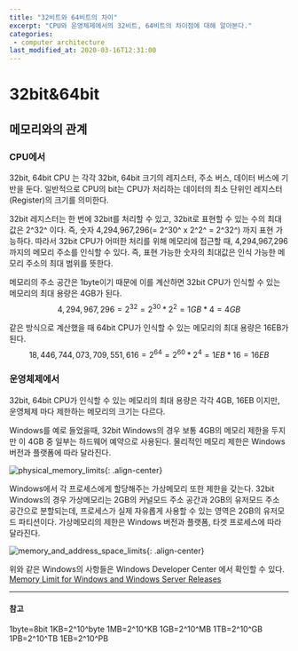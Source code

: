 ```yaml
---
title: "32비트와 64비트의 차이"
excerpt: "CPU와 운영체제에서의 32비트, 64비트의 차이점에 대해 알아본다."
categories:
 - computer architecture
last_modified_at: 2020-03-16T12:31:00
---
```


# 32bit&64bit



## 메모리와의 관계

### CPU에서

 32bit, 64bit CPU 는 각각 32bit, 64bit 크기의 레지스터, 주소 버스, 데이터 버스에 기반을 둔다. 일반적으로 CPU의 bit는 CPU가 처리하는 데이터의 최소 단위인 레지스터(Register)의 크기를 의미한다.

 32bit 레지스터는 한 번에 32bit를 처리할 수 있고, 32bit로 표현할 수 있는 수의 최대값은 2^32^ 이다. 즉, 숫자 4,294,967,296(= 2^30^ x 2^2^ = 2^32^) 까지 표현 가능하다.
 따라서 32bit CPU가 어떠한 처리를 위해 메모리에 접근할 때, 4,294,967,296 까지의 메모리 주소를 인식할 수 있다. 즉, 표현 가능한 숫자의 최대값은 인식 가능한 메모리 주소의 최대 범위를 뜻한다.

 메모리의 주소 공간은 1byte이기 때문에 이를 계산하면 32bit CPU가 인식할 수 있는 메모리의 최대 용량은 4GB가 된다.
$$
4,294,967,296=2^{32}=2^{30}*2^2=1GB*4=4GB
$$

 같은 방식으로 계산했을 때 64bit CPU가 인식할 수 있는 메모리의 최대 용량은 16EB가 된다.
$$
18,446,744,073,709,551,616=2^{64}=2^{60}*2^4=1EB*16=16EB
$$



### 운영체제에서

 32bit, 64bit CPU가 인식할 수 있는 메모리의 최대 용량은 각각 4GB, 16EB 이지만, 운영체제 마다 제한하는 메모리의 크기는 다르다. 

 Windows를 예로 들었을때,
 32bit Windows의 경우 보통 4GB의 메모리 제한을 두지만 이 4GB 중 일부는 하드웨어 예약으로 사용된다.
 물리적인 메모리 제한은 Windows 버전과 플랫폼에 따라 달라진다.

![physical_memory_limits](https://user-images.githubusercontent.com/19742979/55923624-30087100-5c41-11e9-81d9-7d2f6f5d040d.PNG){: .align-center}

 Windows에서 각 프로세스에게 할당해주는 가상메모리 또한 제한을 갖는다. 32bit Windows의 경우 가상메모리는 2GB의 커널모드 주소 공간과 2GB의 유저모드 주소 공간으로 분할되는데, 프로세스가 실제 자유롭게 사용할 수 있는 영역은 2GB의 유저모드 파티션이다.
 가상메모리의 제한은 Windows 버전과 플랫폼, 타겟 프로세스에 따라 달라진다.

![memory_and_address_space_limits](https://user-images.githubusercontent.com/19742979/55924447-ddc94f00-5c44-11e9-9100-31461fd93b49.PNG){: .align-center}

 위와 같은 Windows의 사항들은 Windows Developer Center 에서 확인할 수 있다. [Memory Limit for Windows and Windows Server Releases](https://docs.microsoft.com/en-us/windows/desktop/memory/memory-limits-for-windows-releases)





---


#### 참고

1byte=8bit
1KB=2^10^byte
1MB=2^10^KB
1GB=2^10^MB
1TB=2^10^GB
1PB=2^10^TB
1EB=2^10^PB


